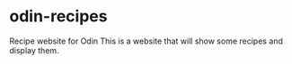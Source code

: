 # odin-recipes
Recipe website for Odin
This is a website that will show some recipes and display them.